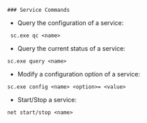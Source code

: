     ### Service Commands


- Query the configuration of a service:
```
 sc.exe qc <name>
```


- Query the current status of a service:

```
sc.exe query <name>
```


- Modify a configuration option of a service:

```
sc.exe config <name> <option>= <value>
```

- Start/Stop a service:

```
net start/stop <name>
```


